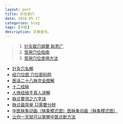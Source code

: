```yaml
---
layout: post
title: 针灸取穴
date: 2018-05-17
categories: blog
tags: [中医]
description: 文章金句。
---
```



>1. [针灸取穴纲要 耿恩广](https://www.bilibili.com/video/av11916732)
>1. [常用穴位指南](http://www.51yam.com/article-347-1.html)
>1. [常用穴位使用方法](http://www.51yam.com/article-348-1.html)
- [针灸穴名解](https://wenku.baidu.com/view/9ec8f50ebb68a98271fefa3c.html?pn=51)
- [经穴位图 穴位密码网](http://www.xueweimima.com/e/search/result/?searchid=1295)
- [医话二十八脉完全图解](https://www.ddvip.com/weixin/20171127A0UR2T00.html)
- [十二经脉](http://www.quanxue.cn/CT_ZhongYi/JingLuoIndex.html)
- [人体经络手真人讲解](http://v.youku.com/v_show/id_XMTY3NzI0NTAw.html?spm=a2h0j.8191423.playlist_content.5~5~5~A&&f=4399562&from=y1.2-3.4.1)
- [脉诊要领之六字诀](https://www.zhzyw.com/zycs/q/138261610K9J0C86D02GKEL8.html)
- [脉诊最简单 只需要分辨  ](http://gaoiming.blog.163.com/blog/static/13999976820109131187519/)
- [中医脉象动画（脉象模式图）医脉象动画（脉象模式图）](http://www.360doc.com/content/15/0520/10/16276083_471894263.shtml)
- [让你一天就可以掌握中医诊断方法](http://www.360doc.com/content/15/0620/09/16276083_479354112.shtml)


